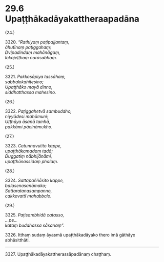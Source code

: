 

# 29.6 Upaṭṭhākadāyakattheraapadāna



(24.)

3320\. _“Rathiyaṃ paṭipajjantaṃ,_  
_āhutīnaṃ paṭiggahaṃ;_  
_Dvipadindaṃ mahānāgaṃ,_  
_lokajeṭṭhaṃ narāsabhaṃ._  


(25.)

3321\. _Pakkosāpiya tassāhaṃ,_  
_sabbalokahitesino;_  
_Upaṭṭhāko mayā dinno,_  
_siddhatthassa mahesino._  


(26.)

3322\. _Paṭiggahetvā sambuddho,_  
_niyyādesi mahāmuni;_  
_Uṭṭhāya āsanā tamhā,_  
_pakkāmi pācināmukho._  


(27.)

3323\. _Catunnavutito kappe,_  
_upaṭṭhākamadaṃ tadā;_  
_Duggatiṃ nābhijānāmi,_  
_upaṭṭhānassidaṃ phalaṃ._  


(28.)

3324\. _Sattapaññāsito kappe,_  
_balasenasanāmako;_  
_Sattaratanasampanno,_  
_cakkavattī mahabbalo._  


(29.)

3325\. _Paṭisambhidā catasso,_  
_…pe…_  
_kataṃ buddhassa sāsanaṃ”._  


3326\. Itthaṃ sudaṃ āyasmā upaṭṭhākadāyako thero imā gāthāyo abhāsitthāti.

---

3327\. Upaṭṭhākadāyakattherassāpadānaṃ chaṭṭhaṃ.





